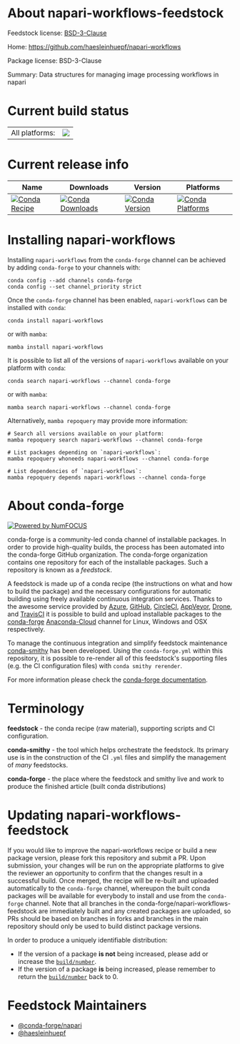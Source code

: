 About napari-workflows-feedstock
================================

Feedstock license: [BSD-3-Clause](https://github.com/conda-forge/napari-workflows-feedstock/blob/main/LICENSE.txt)

Home: https://github.com/haesleinhuepf/napari-workflows

Package license: BSD-3-Clause

Summary: Data structures for managing image processing workflows in napari

Current build status
====================


<table><tr><td>All platforms:</td>
    <td>
      <a href="https://dev.azure.com/conda-forge/feedstock-builds/_build/latest?definitionId=15172&branchName=main">
        <img src="https://dev.azure.com/conda-forge/feedstock-builds/_apis/build/status/napari-workflows-feedstock?branchName=main">
      </a>
    </td>
  </tr>
</table>

Current release info
====================

| Name | Downloads | Version | Platforms |
| --- | --- | --- | --- |
| [![Conda Recipe](https://img.shields.io/badge/recipe-napari--workflows-green.svg)](https://anaconda.org/conda-forge/napari-workflows) | [![Conda Downloads](https://img.shields.io/conda/dn/conda-forge/napari-workflows.svg)](https://anaconda.org/conda-forge/napari-workflows) | [![Conda Version](https://img.shields.io/conda/vn/conda-forge/napari-workflows.svg)](https://anaconda.org/conda-forge/napari-workflows) | [![Conda Platforms](https://img.shields.io/conda/pn/conda-forge/napari-workflows.svg)](https://anaconda.org/conda-forge/napari-workflows) |

Installing napari-workflows
===========================

Installing `napari-workflows` from the `conda-forge` channel can be achieved by adding `conda-forge` to your channels with:

```
conda config --add channels conda-forge
conda config --set channel_priority strict
```

Once the `conda-forge` channel has been enabled, `napari-workflows` can be installed with `conda`:

```
conda install napari-workflows
```

or with `mamba`:

```
mamba install napari-workflows
```

It is possible to list all of the versions of `napari-workflows` available on your platform with `conda`:

```
conda search napari-workflows --channel conda-forge
```

or with `mamba`:

```
mamba search napari-workflows --channel conda-forge
```

Alternatively, `mamba repoquery` may provide more information:

```
# Search all versions available on your platform:
mamba repoquery search napari-workflows --channel conda-forge

# List packages depending on `napari-workflows`:
mamba repoquery whoneeds napari-workflows --channel conda-forge

# List dependencies of `napari-workflows`:
mamba repoquery depends napari-workflows --channel conda-forge
```


About conda-forge
=================

[![Powered by
NumFOCUS](https://img.shields.io/badge/powered%20by-NumFOCUS-orange.svg?style=flat&colorA=E1523D&colorB=007D8A)](https://numfocus.org)

conda-forge is a community-led conda channel of installable packages.
In order to provide high-quality builds, the process has been automated into the
conda-forge GitHub organization. The conda-forge organization contains one repository
for each of the installable packages. Such a repository is known as a *feedstock*.

A feedstock is made up of a conda recipe (the instructions on what and how to build
the package) and the necessary configurations for automatic building using freely
available continuous integration services. Thanks to the awesome service provided by
[Azure](https://azure.microsoft.com/en-us/services/devops/), [GitHub](https://github.com/),
[CircleCI](https://circleci.com/), [AppVeyor](https://www.appveyor.com/),
[Drone](https://cloud.drone.io/welcome), and [TravisCI](https://travis-ci.com/)
it is possible to build and upload installable packages to the
[conda-forge](https://anaconda.org/conda-forge) [Anaconda-Cloud](https://anaconda.org/)
channel for Linux, Windows and OSX respectively.

To manage the continuous integration and simplify feedstock maintenance
[conda-smithy](https://github.com/conda-forge/conda-smithy) has been developed.
Using the ``conda-forge.yml`` within this repository, it is possible to re-render all of
this feedstock's supporting files (e.g. the CI configuration files) with ``conda smithy rerender``.

For more information please check the [conda-forge documentation](https://conda-forge.org/docs/).

Terminology
===========

**feedstock** - the conda recipe (raw material), supporting scripts and CI configuration.

**conda-smithy** - the tool which helps orchestrate the feedstock.
                   Its primary use is in the construction of the CI ``.yml`` files
                   and simplify the management of *many* feedstocks.

**conda-forge** - the place where the feedstock and smithy live and work to
                  produce the finished article (built conda distributions)


Updating napari-workflows-feedstock
===================================

If you would like to improve the napari-workflows recipe or build a new
package version, please fork this repository and submit a PR. Upon submission,
your changes will be run on the appropriate platforms to give the reviewer an
opportunity to confirm that the changes result in a successful build. Once
merged, the recipe will be re-built and uploaded automatically to the
`conda-forge` channel, whereupon the built conda packages will be available for
everybody to install and use from the `conda-forge` channel.
Note that all branches in the conda-forge/napari-workflows-feedstock are
immediately built and any created packages are uploaded, so PRs should be based
on branches in forks and branches in the main repository should only be used to
build distinct package versions.

In order to produce a uniquely identifiable distribution:
 * If the version of a package **is not** being increased, please add or increase
   the [``build/number``](https://docs.conda.io/projects/conda-build/en/latest/resources/define-metadata.html#build-number-and-string).
 * If the version of a package **is** being increased, please remember to return
   the [``build/number``](https://docs.conda.io/projects/conda-build/en/latest/resources/define-metadata.html#build-number-and-string)
   back to 0.

Feedstock Maintainers
=====================

* [@conda-forge/napari](https://github.com/conda-forge/napari/)
* [@haesleinhuepf](https://github.com/haesleinhuepf/)

